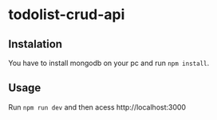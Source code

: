 # todolist-crud-api

## Instalation

You have to install mongodb on your pc and run `npm install`.

## Usage

Run `npm run dev` and then acess http://localhost:3000
